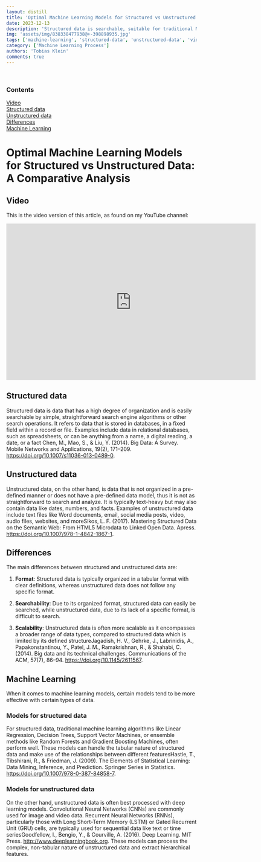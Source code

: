 ```yaml
---
layout: distill
title: 'Optimal Machine Learning Models for Structured vs Unstructured Data: A Comparative Analysis'
date: 2023-12-13
description: 'Structured data is searchable, suitable for traditional ML. Unstructured data suits deep learning models.'
img: 'assets/img/838338477938@+-398898935.jpg'
tags: ['machine-learning', 'structured-data', 'unstructured-data', 'video-presentation', 'comparison']
category: ['Machine Learning Process']
authors: 'Tobias Klein'
comments: true
---
```

<br>

<d-contents>
  <nav class="l-text figcaption">
  <h3>Contents</h3>
    <div class="no-math"><a href="#video">Video</a></div>
    <div class="no-math"><a href="#structured-data">Structured data</a></div>
    <div class="no-math"><a href="#unstructured-data">Unstructured data</a></div>
    <div class="no-math"><a href="#differences">Differences</a></div>
    <div class="no-math"><a href="#machine-learning">Machine Learning</a></div>
  </nav>
</d-contents>

# Optimal Machine Learning Models for Structured vs Unstructured Data: A Comparative Analysis

## Video

This is the video version of this article, as found on my YouTube channel:

<iframe width="660" height="415" src="https://www.youtube.com/embed/0nWHOFsYxY4" title="YouTube video player" frameborder="0" allow="accelerometer; autoplay; clipboard-write; encrypted-media; gyroscope; picture-in-picture; web-share" allowfullscreen></iframe>
<br>

## Structured data

Structured data is data that has a high degree of organization and is easily searchable by simple, straightforward search engine algorithms or other search operations. It refers to data that is stored in databases, in a fixed field within a record or file. Examples include data in relational databases, such as spreadsheets, or can be anything from a name, a digital reading, a date, or a fact <d-footnote>Chen, M., Mao, S., & Liu, Y. (2014). Big Data: A Survey. Mobile Networks and Applications, 19(2), 171–209. https://doi.org/10.1007/s11036-013-0489-0</d-footnote>.

## Unstructured data

Unstructured data, on the other hand, is data that is not organized in a pre-defined manner or does not have a pre-defined data model, thus it is not as straightforward to search and analyze. It is typically text-heavy but may also contain data like dates, numbers, and facts. Examples of unstructured data include text files like Word documents, email, social media posts, video, audio files, websites, and more<d-footnote>Sikos, L. F. (2017). Mastering Structured Data on the Semantic Web: From HTML5 Microdata to Linked Open Data. Apress. https://doi.org/10.1007/978-1-4842-1867-1</d-footnote>.

## Differences

The main differences between structured and unstructured data are:

1. **Format**: Structured data is typically organized in a tabular format with clear definitions, whereas unstructured data does not follow any specific format.

2. **Searchability**: Due to its organized format, structured data can easily be searched, while unstructured data, due to its lack of a specific format, is difficult to search.

3. **Scalability**: Unstructured data is often more scalable as it encompasses a broader range of data types, compared to structured data which is limited by its defined structure<d-footnote>Jagadish, H. V., Gehrke, J., Labrinidis, A., Papakonstantinou, Y., Patel, J. M., Ramakrishnan, R., & Shahabi, C. (2014). Big data and its technical challenges. Communications of the ACM, 57(7), 86–94. https://doi.org/10.1145/2611567</d-footnote>.

## Machine Learning

When it comes to machine learning models, certain models tend to be more effective with certain types of data.

### Models for structured data
For structured data, traditional machine learning algorithms like Linear Regression, Decision Trees, Support Vector Machines, or ensemble methods like Random Forests and Gradient Boosting Machines, often perform well. These models can handle the tabular nature of structured data and make use of the relationships between different features<d-footnote>Hastie, T., Tibshirani, R., & Friedman, J. (2009). The Elements of Statistical Learning: Data Mining, Inference, and Prediction. Springer Series in Statistics. https://doi.org/10.1007/978-0-387-84858-7</d-footnote>.

### Models for unstructured data
On the other hand, unstructured data is often best processed with deep learning models. Convolutional Neural Networks (CNNs) are commonly used for image and video data. Recurrent Neural Networks (RNNs), particularly those with Long Short-Term Memory (LSTM) or Gated Recurrent Unit (GRU) cells, are typically used for sequential data like text or time series<d-footnote>Goodfellow, I., Bengio, Y., & Courville, A. (2016). Deep Learning. MIT Press. http://www.deeplearningbook.org</d-footnote>. These models can process the complex, non-tabular nature of unstructured data and extract hierarchical features.
<br><br><br><br>
